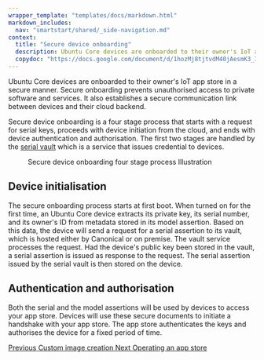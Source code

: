 ```yaml
---
wrapper_template: "templates/docs/markdown.html"
markdown_includes:
  nav: "smartstart/shared/_side-navigation.md"
context:
  title: "Secure device onboarding"
  description: Ubuntu Core devices are onboarded to their owner's IoT app store in a secure manner. Secure onboarding prevents unauthorised access to private software and services. It also establishes a secure communication link between devices and their cloud backend.
  copydoc: "https://docs.google.com/document/d/1hozMj8tjtvdM40jAesmK3_IctGvLwYsry88GECvfM0s/edit"
---
```


Ubuntu Core devices are onboarded to their owner's IoT app store in a secure manner. Secure onboarding prevents unauthorised access to private software and services. It also establishes a secure communication link between devices and their cloud backend.

Secure device onboarding is a four stage process that starts with a request for serial keys, proceeds with device initiation from the cloud, and ends with device authentication and authorisation. The first two stages are handled by the [serial vault](https://github.com/CanonicalLtd/serial-vault) which is a service that issues credential to devices.

<figure>
  <img src="https://assets.ubuntu.com/v1/29944474-19c88fc1e15e2058793f9d8be18ba042603eb2c7_2_690x419.png" alt="" style="margin: 0" />
  <figcaption>Secure device onboarding four stage process Illustration</figcaption>
</figure>

## Device initialisation

The secure onboarding process starts at first boot. When turned on for the first time, an Ubuntu Core device extracts its private key, its serial number, and its owner's ID from metadata stored in its model assertion. Based on this data, the device will send a request for a serial assertion to its vault, which is hosted either by Canonical or on premise. The vault service processes the request. Had the device's public key been stored in the vault, a serial assertion is issued as response to the request. The serial assertion issued by the serial vault is then stored on the device.

## Authentication and authorisation

Both the serial and the model assertions will be used by devices to access your app store. Devices will use these secure documents to initiate a handshake with your app store. The app store authenticates the keys and authorises the device for a fixed period of time.

<footer class="p-article-pagination">
  <a class="p-article-pagination__link--previous" href="/smartstart/guide/custom-image-creation">
    <span class="p-article-pagination__label">Previous</span>
    <span class="p-article-pagination__title">Custom image creation</span>
  </a>
  <a class="p-article-pagination__link--next" href="/smartstart/guide/operating-an-app-store">
    <span class="p-article-pagination__label">Next</span>
    <span class="p-article-pagination__title">Operating an app store</span>
  </a>
</footer>
